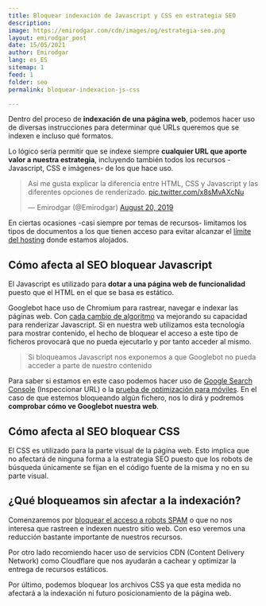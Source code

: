 ```yaml
---
title: Bloquear indexación de Javascript y CSS en estrategia SEO
description: 
image: https://emirodgar.com/cdn/images/og/estrategia-seo.png
layout: emirodgar_post
date: 15/05/2021
author: Emirodgar
lang: es_ES
sitemap: 1
feed: 1
folder: seo
permalink: bloquear-indexacion-js-css

---
```


Dentro del proceso de **indexación de una página web**, podemos hacer uso de diversas instrucciones para determinar qué URLs queremos que se indexen e incluso qué formatos.

Lo lógico sería permitir que se indexe siempre **cualquier URL que aporte valor a nuestra estrategia**, incluyendo también todos los recursos - Javascript, CSS e imágenes- de los que hace uso.

<blockquote class="twitter-tweet"><p lang="es" dir="ltr">Así me gusta explicar la diferencia entre HTML, CSS y Javascript y las diferentes opciones de renderizado. <a href="https://t.co/x8sMvAXcNu">pic.twitter.com/x8sMvAXcNu</a></p>&mdash; Emirodgar (@Emirodgar) <a href="https://twitter.com/Emirodgar/status/1163769116571947009?ref_src=twsrc%5Etfw">August 20, 2019</a></blockquote> <script async src="https://platform.twitter.com/widgets.js" charset="utf-8"></script>

En ciertas ocasiones -casi siempre por temas de recursos- limitamos los tipos de documentos a los que tienen acceso para evitar alcanzar el [límite del hosting](https://emirodgar.com/hosting-seo) donde estamos alojados.

## Cómo afecta al SEO bloquear Javascript 

El Javascript es utilizado para **dotar a una página web de funcionalidad** puesto que el HTML en el que se basa es estático.

Googlebot hace uso de Chromium para rastrear, navegar e indexar las páginas web. Con [cada cambio de algoritmo](https://emirodgar.com/cambio-algoritmo-google) va mejorando su capacidad para renderizar Javascript. Si en nuestra web utilizamos esta tecnología para mostrar contenido, el hecho de bloquear el acceso a este tipo de ficheros provocará que no pueda ejecutarlo y por tanto acceder al mismo.

> Si bloqueamos Javascript nos exponemos a que Googlebot no pueda acceder a parte de nuestro contenido

Para saber si estamos en este caso podemos hacer uso de [Google Search Console](https://search.google.com/search-console) (Inspeccionar URL) o la [prueba de optimización para móviles](https://search.google.com/test/mobile-friendly).  En el caso de que estemos bloqueando algún fichero, nos lo dirá y podremos **comprobar cómo ve Googlebot nuestra web**. 

## Cómo afecta al SEO bloquear CSS

El CSS es utilizado para la parte visual de la página web.  Esto implica que no afectará de ninguna forma a la estrategia SEO puesto que los robots de búsqueda únicamente se fijan en el código fuente de la misma y no en su parte visual. 

## ¿Qué bloqueamos sin afectar a la indexación?

Comenzaremos por [bloquear el acceso a robots SPAM](https://emirodgar.com/listado-robots-bloquear) o que no nos interesa que rastreen e indexen nuestro sitio web.  Con eso veremos una reducción bastante importante de nuestros recursos.

Por otro lado recomiendo hacer uso de servicios CDN (Content Delivery Network) como Cloudflare que nos ayudarán a cachear y optimizar la entrega de recursos estáticos.

Por último, podemos bloquear los archivos CSS ya que esta medida no afectará a la indexación ni futuro posicionamiento de la página web.


<!--stackedit_data:
eyJoaXN0b3J5IjpbMTU4OTY1NDE0NSwtMTE1MjY0OTg4OCwtMT
UyNjQ4MTE4OCwtNzM4MDg4NzIsLTc5ODQ1NzQsNzY4NDg0NDhd
fQ==
-->